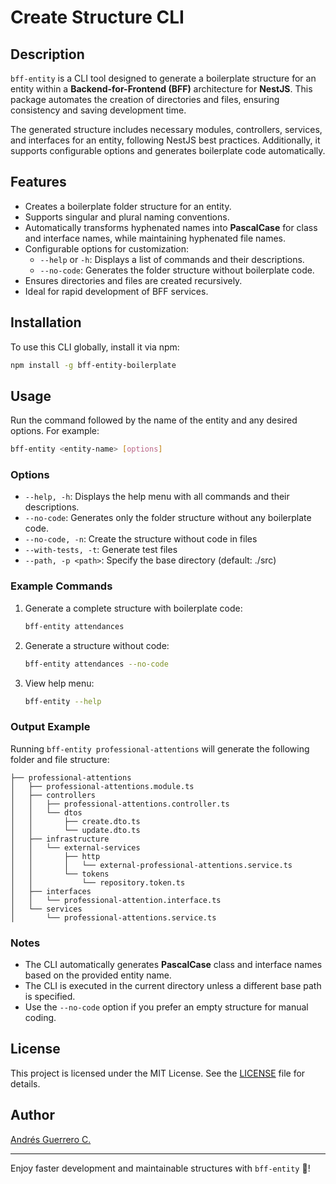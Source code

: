 
# Create Structure CLI

## Description

`bff-entity` is a CLI tool designed to generate a boilerplate structure for an entity within a **Backend-for-Frontend (BFF)** architecture for **NestJS**. This package automates the creation of directories and files, ensuring consistency and saving development time.

The generated structure includes necessary modules, controllers, services, and interfaces for an entity, following NestJS best practices. Additionally, it supports configurable options and generates boilerplate code automatically.

## Features

- Creates a boilerplate folder structure for an entity.
- Supports singular and plural naming conventions.
- Automatically transforms hyphenated names into **PascalCase** for class and interface names, while maintaining hyphenated file names.
- Configurable options for customization:
    - `--help` or `-h`: Displays a list of commands and their descriptions.
    - `--no-code`: Generates the folder structure without boilerplate code.
- Ensures directories and files are created recursively.
- Ideal for rapid development of BFF services.

## Installation

To use this CLI globally, install it via npm:

```bash
npm install -g bff-entity-boilerplate
```

## Usage

Run the command followed by the name of the entity and any desired options. For example:

```bash
bff-entity <entity-name> [options]
```

### Options

- `--help, -h`: Displays the help menu with all commands and their descriptions.
- `--no-code`: Generates only the folder structure without any boilerplate code.
- `--no-code, -n`: Create the structure without code in files
- `--with-tests, -t`: Generate test files
- `--path, -p <path>`: Specify the base directory (default: ./src)

### Example Commands

1. Generate a complete structure with boilerplate code:
   ```bash
   bff-entity attendances
   ```

2. Generate a structure without code:
   ```bash
   bff-entity attendances --no-code
   ```

3. View help menu:
   ```bash
   bff-entity --help
   ```

### Output Example

Running `bff-entity professional-attentions` will generate the following folder and file structure:

```
├── professional-attentions
│   ├── professional-attentions.module.ts
│   ├── controllers
│   │   ├── professional-attentions.controller.ts
│   │   └── dtos
│   │       ├── create.dto.ts
│   │       └── update.dto.ts
│   ├── infrastructure
│   │   └── external-services
│   │       ├── http
│   │       │   └── external-professional-attentions.service.ts
│   │       └── tokens
│   │           └── repository.token.ts
│   ├── interfaces
│   │   └── professional-attention.interface.ts
│   └── services
│       └── professional-attentions.service.ts
```

### Notes

- The CLI automatically generates **PascalCase** class and interface names based on the provided entity name.
- The CLI is executed in the current directory unless a different base path is specified.
- Use the `--no-code` option if you prefer an empty structure for manual coding.

## License

This project is licensed under the MIT License. See the [LICENSE](LICENSE) file for details.

## Author

[Andrés Guerrero C.](https://github.com/Andywarrior07)

---

Enjoy faster development and maintainable structures with `bff-entity` 🍻!
